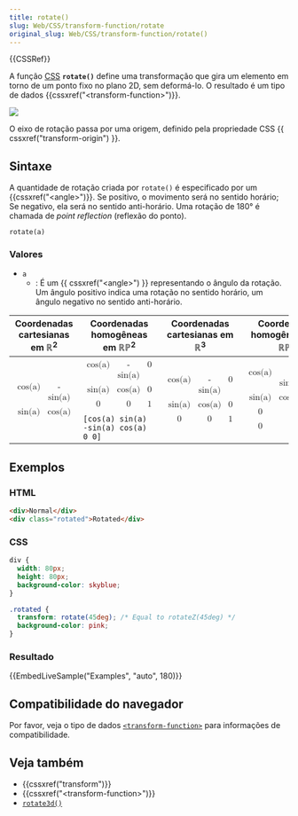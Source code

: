 ```yaml
---
title: rotate()
slug: Web/CSS/transform-function/rotate
original_slug: Web/CSS/transform-function/rotate()
---
```


{{CSSRef}}

A função [CSS](/pt-BR/docs/Web/CSS) **`rotate()`** define uma transformação que gira um elemento em torno de um ponto fixo no plano 2D, sem deformá-lo. O resultado é um tipo de dados {{cssxref("&lt;transform-function&gt;")}}.

![](https://mdn.mozillademos.org/files/12113/rotate.png)

O eixo de rotação passa por uma origem, definido pela propriedade CSS {{ cssxref("transform-origin") }}.

## Sintaxe

A quantidade de rotação criada por `rotate()` é especificado por um {{cssxref("&lt;angle&gt;")}}. Se positivo, o movimento será no sentido horário; Se negativo, ela será no sentido anti-horário. Uma rotação de 180° é chamada de _point reflection_ (reflexão do ponto).

```
rotate(a)
```

### Valores

- `a`
  - : É um {{ cssxref("&lt;angle&gt;") }} representando o ângulo da rotação. Um ângulo positivo indica uma rotação no sentido horário, um ângulo negativo no sentido anti-horário.

<table class="standard-table">
  <thead>
    <tr>
      <th scope="col">Coordenadas cartesianas em ℝ<sup>2</sup></th>
      <th scope="col">Coordenadas homogêneas em ℝℙ<sup>2</sup></th>
      <th scope="col">Coordenadas cartesianas em ℝ<sup>3</sup></th>
      <th scope="col">Coordenadas homogêneas em ℝℙ<sup>3</sup></th>
    </tr>
  </thead>
  <tbody>
    <tr>
      <td colspan="1" rowspan="2">
        <math
          ><mfenced
            ><mtable
              ><mtr><mtd>cos(a)</mtd><mtd>-sin(a)</mtd></mtr>
              <mtr><mtd>sin(a)</mtd><mtd>cos(a)</mtd></mtr></mtable
            ></mfenced
          ></math
        >
      </td>
      <td>
        <math
          ><mfenced
            ><mtable
              ><mtr><mtd>cos(a)</mtd><mtd>-sin(a)</mtd><mtd>0</mtd></mtr
              ><mtr><mtd>sin(a)</mtd><mtd>cos(a)</mtd><mtd>0</mtd></mtr
              ><mtr><mtd>0</mtd><mtd>0</mtd><mtd>1</mtd></mtr></mtable
            ></mfenced
          ></math
        >
      </td>
      <td colspan="1" rowspan="2">
        <math
          ><mfenced
            ><mtable
              ><mtr><mtd>cos(a)</mtd><mtd>-sin(a)</mtd><mtd>0</mtd></mtr
              ><mtr><mtd>sin(a)</mtd><mtd>cos(a)</mtd><mtd>0</mtd></mtr
              ><mtr><mtd>0</mtd><mtd>0</mtd><mtd>1</mtd></mtr></mtable
            ></mfenced
          ></math
        >
      </td>
      <td colspan="1" rowspan="2">
        <math
          ><mfenced
            ><mtable
              ><mtr
                ><mtd>cos(a)</mtd><mtd>-sin(a)</mtd><mtd>0</mtd
                ><mtd>0</mtd></mtr
              ><mtr
                ><mtd>sin(a)</mtd><mtd>cos(a)</mtd><mtd>0</mtd><mtd>0</mtd></mtr
              ><mtr><mtd>0</mtd><mtd>0</mtd><mtd>1</mtd><mtd>0</mtd></mtr
              ><mtr
                ><mtd>0</mtd><mtd>0</mtd><mtd>0</mtd><mtd>1</mtd></mtr
              ></mtable
            ></mfenced
          ></math
        >
      </td>
    </tr>
    <tr>
      <td><code>[cos(a) sin(a) -sin(a) cos(a) 0 0]</code></td>
    </tr>
  </tbody>
</table>

## Exemplos

### HTML

```html
<div>Normal</div>
<div class="rotated">Rotated</div>
```

### CSS

```css
div {
  width: 80px;
  height: 80px;
  background-color: skyblue;
}

.rotated {
  transform: rotate(45deg); /* Equal to rotateZ(45deg) */
  background-color: pink;
}
```

### Resultado

{{EmbedLiveSample("Examples", "auto", 180)}}

## Compatibilidade do navegador

Por favor, veja o tipo de dados [`<transform-function>`](/pt-BR/docs/Web/CSS/transform-function#Browser_compatibility) para informações de compatibilidade.

## Veja também

- {{cssxref("transform")}}
- {{cssxref("&lt;transform-function&gt;")}}
- [`rotate3d()`](/pt-BR/docs/Web/CSS/transform-function/rotate3d)
